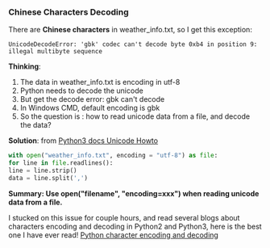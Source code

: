 ### Chinese Characters Decoding

There are **Chinese characters** in weather_info.txt, so I get this exception:

    UnicodeDecodeError: 'gbk' codec can't decode byte 0xb4 in position 9: illegal multibyte sequence

**Thinking**:

1. The data in weather_info.txt is encoding in utf-8
2. Python needs to decode the unicode
3. But get the decode error: gbk can't decode
4. In Windows CMD, default encoding is gbk
5. So the question is : how to read unicode data from a file, and decode the data?

**Solution**: from [Python3 docs Unicode Howto](https://docs.python.org/3/howto/unicode.html)
```python
with open("weather_info.txt", encoding = "utf-8") as file:
for line in file.readlines():
line = line.strip()
data = line.split(',')
```
**Summary: Use open("filename", "encoding=xxx") when reading unicode data from a file.**

I stucked on this issue for couple hours, and read several blogs about characters encoding and decoding in Python2 and Python3, here is the best one I have ever read!
[Python character encoding and decoding](http://ajucs.com/2015/11/10/Python-character-encoding-explained.html)